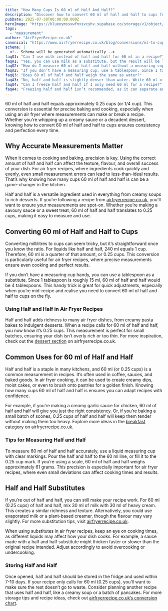 ```yaml
---
title: "How Many Cups Is 60 ml of Half And Half?"
description: "Discover how to convert 60 ml of half and half to cups for perfect recipes every time. Get precise measurements for baking and cooking."
pubDate: 2025-07-30T00:00:00.000Z
heroImage: "https://klueoymssxwfnxsvcyhv.supabase.co/storage/v1/object/public/Shmucket/how-many-cups-is-60-ml-of-half-and-half.webp"
tags:
  - "measurement"
author: "AirFryerRecipe.co.uk"
canonical: "https://www.airfryerrecipe.co.uk/blog/conversions/ml-to-cups/how-many-cups-is-60-ml-of-half-and-half"
schema: |
  <!-- Schema will be generated automatically -->
faqQ1: "Can I use milk instead of half and half for 60 ml in a recipe?"
faqA1: "Yes, you can use milk as a substitute, but the result will be less creamy. For a closer match, mix equal parts milk and heavy cream to replicate the richness of half and half. This works well in most recipes, including air fryer dishes."
faqQ2: "How do I measure 60 ml of half and half without a measuring cup?"
faqA2: "If you don’t have a measuring cup, use a tablespoon. Since 1 tablespoon is about 15 ml, 60 ml of half and half equals 4 tablespoons. Alternatively, a standard shot glass is often 30 ml, so two shot glasses would give you 60 ml."
faqQ3: "Does 60 ml of half and half weigh the same as water?"
faqA3: "No, half and half is slightly denser than water. While 60 ml of water weighs 60 grams, 60 ml of half and half weighs approximately 61 grams due to its fat content. This small difference usually doesn’t affect recipes, but it’s good to know for precision baking."
faqQ4: "Can I freeze half and half if I only need 60 ml for a recipe?"
faqA4: "Freezing half and half isn’t recommended, as it can separate and become grainy when thawed. Instead, plan to use the rest within a week or share it with a friend. For longer storage, consider buying smaller cartons or using powdered half and half as a backup."
---
```

<p>60 ml of half and half equals approximately 0.25 cups (or 1/4 cup). This conversion is essential for precise baking and cooking, especially when using an air fryer where measurements can make or break a recipe. Whether you're whipping up a creamy sauce or a decadent dessert, knowing how to convert 60 ml of half and half to cups ensures consistency and perfection every time.</p>

<h2>Why Accurate Measurements Matter</h2>
<p>When it comes to cooking and baking, precision is key. Using the correct amount of half and half can affect the texture, flavour, and overall success of your dish. For air fryer recipes, where ingredients cook quickly and evenly, even small measurement errors can lead to less-than-ideal results. That’s why knowing how many cups 60 ml of half and half is can be a game-changer in the kitchen.</p>
<p>Half and half is a versatile ingredient used in everything from creamy soups to rich desserts. If you’re following a recipe from <a href=https://www.airfryerrecipe.co.uk/recipes>airfryerrecipe.co.uk</a>, you’ll want to ensure your measurements are spot-on. Whether you’re making a savoury sauce or a sweet treat, 60 ml of half and half translates to 0.25 cups, making it easy to measure and use.</p>

<h2>Converting 60 ml of Half and Half to Cups</h2>
<p>Converting millilitres to cups can seem tricky, but it’s straightforward once you know the ratio. For liquids like half and half, 240 ml equals 1 cup. Therefore, 60 ml is a quarter of that amount, or 0.25 cups. This conversion is particularly useful for air fryer recipes, where precise measurements ensure even cooking and perfect results.</p>
<p>If you don’t have a measuring cup handy, you can use a tablespoon as a substitute. Since 1 tablespoon is roughly 15 ml, 60 ml of half and half would be 4 tablespoons. This handy trick is great for quick adjustments, especially when you’re mid-recipe and realise you need to convert 60 ml of half and half to cups on the fly.</p>

<h3>Using Half and Half in Air Fryer Recipes</h3>
<p>Half and half adds richness to many air fryer dishes, from creamy pasta bakes to indulgent desserts. When a recipe calls for 60 ml of half and half, you now know it’s 0.25 cups. This measurement is perfect for small batches, ensuring your dish isn’t overly rich or too thin. For more inspiration, check out the <a href=https://www.airfryerrecipe.co.uk/recipe-category/dessert>dessert section</a> on airfryerrecipe.co.uk.</p>

<h2>Common Uses for 60 ml of Half and Half</h2>
<p>Half and half is a staple in many kitchens, and 60 ml (or 0.25 cups) is a common measurement in recipes. It’s often used in coffee, sauces, and baked goods. In air fryer cooking, it can be used to create creamy dips, moist cakes, or even to brush onto pastries for a golden finish. Knowing how many cups 60 ml of half and half is ensures you can adapt recipes with confidence.</p>
<p>For example, if you’re making a creamy garlic sauce for chicken, 60 ml of half and half will give you just the right consistency. Or, if you’re baking a small batch of scones, 0.25 cups of half and half will keep them tender without making them too heavy. Explore more ideas in the <a href=https://www.airfryerrecipe.co.uk/recipe-category/breakfast>breakfast category</a> on airfryerrecipe.co.uk.</p>

<h3>Tips for Measuring Half and Half</h3>
<p>To measure 60 ml of half and half accurately, use a liquid measuring cup with clear markings. Pour the half and half to the 60 ml line, or fill it to the 0.25 cup mark. If you’re using a scale, 60 ml of half and half weighs approximately 61 grams. This precision is especially important for air fryer recipes, where even small deviations can affect cooking times and results.</p>

<h2>Half and Half Substitutes</h2>
<p>If you’re out of half and half, you can still make your recipe work. For 60 ml (0.25 cups) of half and half, mix 30 ml of milk with 30 ml of heavy cream. This creates a similar richness and texture. Alternatively, you could use evaporated milk or a plant-based creamer, though the flavour may vary slightly. For more substitution tips, visit <a href=https://www.airfryerrecipe.co.uk>airfryerrecipe.co.uk</a>.</p>
<p>When using substitutes in air fryer recipes, keep an eye on cooking times, as different liquids may affect how your dish cooks. For example, a sauce made with a half and half substitute might thicken faster or slower than the original recipe intended. Adjust accordingly to avoid overcooking or undercooking.</p>

<h3>Storing Half and Half</h3>
<p>Once opened, half and half should be stored in the fridge and used within 7-10 days. If your recipe only calls for 60 ml (0.25 cups), you’ll want to make sure the rest doesn’t go to waste. Consider planning another recipe that uses half and half, like a creamy soup or a batch of pancakes. For more storage tips and recipe ideas, check out <a href=https://www.airfryerrecipe.co.uk/air-fryer-conversion-chart>airfryerrecipe.co.uk’s conversion chart</a>.</p>
